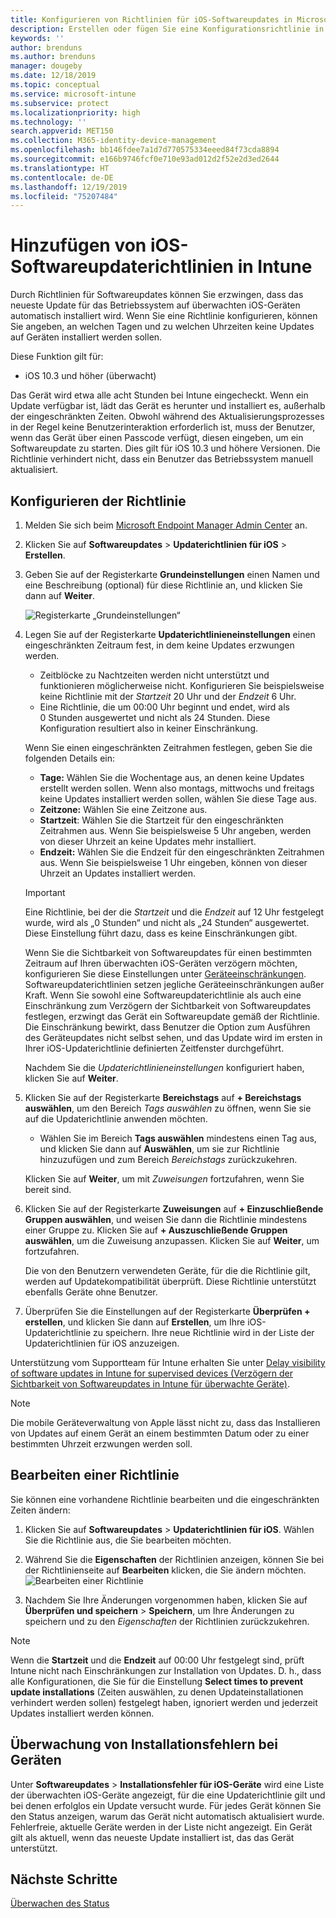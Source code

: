 ```yaml
---
title: Konfigurieren von Richtlinien für iOS-Softwareupdates in Microsoft Intune – Azure | Microsoft-Dokumentation
description: Erstellen oder fügen Sie eine Konfigurationsrichtlinie in Microsoft Intune hinzu, um einzuschränken, wann Softwareupdates automatisch auf iOS-Geräten installiert werden. Sie können auswählen, an welchem Datum und zu welcher Uhrzeit Updates nicht installiert werden sollen. Sie können diese Richtlinie ebenfalls Gruppen, Benutzern oder Geräten zuweisen oder Überprüfungen auf Installationsfehler durchführen.
keywords: ''
author: brenduns
ms.author: brenduns
manager: dougeby
ms.date: 12/18/2019
ms.topic: conceptual
ms.service: microsoft-intune
ms.subservice: protect
ms.localizationpriority: high
ms.technology: ''
search.appverid: MET150
ms.collection: M365-identity-device-management
ms.openlocfilehash: bb146fdee7a1d7d770575334eeed84f73cda8894
ms.sourcegitcommit: e166b9746fcf0e710e93ad012d2f52e2d3ed2644
ms.translationtype: HT
ms.contentlocale: de-DE
ms.lasthandoff: 12/19/2019
ms.locfileid: "75207484"
---
```

# <a name="add-ios-software-update-policies-in-intune"></a>Hinzufügen von iOS-Softwareupdaterichtlinien in Intune

Durch Richtlinien für Softwareupdates können Sie erzwingen, dass das neueste Update für das Betriebssystem auf überwachten iOS-Geräten automatisch installiert wird. Wenn Sie eine Richtlinie konfigurieren, können Sie angeben, an welchen Tagen und zu welchen Uhrzeiten keine Updates auf Geräten installiert werden sollen.

Diese Funktion gilt für:

- iOS 10.3 und höher (überwacht)

Das Gerät wird etwa alle acht Stunden bei Intune eingecheckt. Wenn ein Update verfügbar ist, lädt das Gerät es herunter und installiert es, außerhalb der eingeschränkten Zeiten. Obwohl während des Aktualisierungsprozesses in der Regel keine Benutzerinteraktion erforderlich ist, muss der Benutzer, wenn das Gerät über einen Passcode verfügt, diesen eingeben, um ein Softwareupdate zu starten. Dies gilt für iOS 10.3 und höhere Versionen. Die Richtlinie verhindert nicht, dass ein Benutzer das Betriebssystem manuell aktualisiert.

## <a name="configure-the-policy"></a>Konfigurieren der Richtlinie

1. Melden Sie sich beim [Microsoft Endpoint Manager Admin Center](https://go.microsoft.com/fwlink/?linkid=2109431) an.
2. Klicken Sie auf **Softwareupdates** > **Updaterichtlinien für iOS** > **Erstellen**.
3. Geben Sie auf der Registerkarte **Grundeinstellungen** einen Namen und eine Beschreibung (optional) für diese Richtlinie an, und klicken Sie dann auf **Weiter**.

   ![Registerkarte „Grundeinstellungen“](./media/software-updates-ios/basics-tab.png) 

4. Legen Sie auf der Registerkarte **Updaterichtlinieneinstellungen** einen eingeschränkten Zeitraum fest, in dem keine Updates erzwungen werden.  
   - Zeitblöcke zu Nachtzeiten werden nicht unterstützt und funktionieren möglicherweise nicht. Konfigurieren Sie beispielsweise keine Richtlinie mit der *Startzeit* 20 Uhr und der *Endzeit* 6 Uhr.
   - Eine Richtlinie, die um 00:00 Uhr beginnt und endet, wird als 0 Stunden ausgewertet und nicht als 24 Stunden. Diese Konfiguration resultiert also in keiner Einschränkung.

   Wenn Sie einen eingeschränkten Zeitrahmen festlegen, geben Sie die folgenden Details ein:

   - **Tage:** Wählen Sie die Wochentage aus, an denen keine Updates erstellt werden sollen. Wenn also montags, mittwochs und freitags keine Updates installiert werden sollen, wählen Sie diese Tage aus.
   - **Zeitzone:** Wählen Sie eine Zeitzone aus.
   - **Startzeit**: Wählen Sie die Startzeit für den eingeschränkten Zeitrahmen aus. Wenn Sie beispielsweise 5 Uhr angeben, werden von dieser Uhrzeit an keine Updates mehr installiert.
   - **Endzeit:** Wählen Sie die Endzeit für den eingeschränkten Zeitrahmen aus. Wenn Sie beispielsweise 1 Uhr eingeben, können von dieser Uhrzeit an Updates installiert werden.
  
   > [!IMPORTANT]  
   > Eine Richtlinie, bei der die *Startzeit* und die *Endzeit* auf 12 Uhr festgelegt wurde, wird als „0 Stunden“ und nicht als „24 Stunden“ ausgewertet. Diese Einstellung führt dazu, dass es keine Einschränkungen gibt.  
    
   Wenn Sie die Sichtbarkeit von Softwareupdates für einen bestimmten Zeitraum auf Ihren überwachten iOS-Geräten verzögern möchten, konfigurieren Sie diese Einstellungen unter [Geräteeinschränkungen](../configuration/device-restrictions-ios.md#general). Softwareupdaterichtlinien setzen jegliche Geräteeinschränkungen außer Kraft. Wenn Sie sowohl eine Softwareupdaterichtlinie als auch eine Einschränkung zum Verzögern der Sichtbarkeit von Softwareupdates festlegen, erzwingt das Gerät ein Softwareupdate gemäß der Richtlinie. Die Einschränkung bewirkt, dass Benutzer die Option zum Ausführen des Geräteupdates nicht selbst sehen, und das Update wird im ersten in Ihrer iOS-Updaterichtlinie definierten Zeitfenster durchgeführt.

   Nachdem Sie die *Updaterichtlinieneinstellungen* konfiguriert haben, klicken Sie auf **Weiter**. 

5. Klicken Sie auf der Registerkarte **Bereichstags** auf **+ Bereichstags auswählen**, um den Bereich *Tags auswählen* zu öffnen, wenn Sie sie auf die Updaterichtlinie anwenden möchten.
   
   - Wählen Sie im Bereich **Tags auswählen** mindestens einen Tag aus, und klicken Sie dann auf **Auswählen**, um sie zur Richtlinie hinzuzufügen und zum Bereich *Bereichstags* zurückzukehren.  

   Klicken Sie auf **Weiter**, um mit *Zuweisungen* fortzufahren, wenn Sie bereit sind.

6. Klicken Sie auf der Registerkarte **Zuweisungen** auf **+ Einzuschließende Gruppen auswählen**, und weisen Sie dann die Richtlinie mindestens einer Gruppe zu. Klicken Sie auf **+ Auszuschließende Gruppen auswählen**, um die Zuweisung anzupassen. Klicken Sie auf **Weiter**, um fortzufahren. 

   Die von den Benutzern verwendeten Geräte, für die die Richtlinie gilt, werden auf Updatekompatibilität überprüft. Diese Richtlinie unterstützt ebenfalls Geräte ohne Benutzer.

7. Überprüfen Sie die Einstellungen auf der Registerkarte **Überprüfen + erstellen**, und klicken Sie dann auf **Erstellen**, um Ihre iOS-Updaterichtlinie zu speichern. Ihre neue Richtlinie wird in der Liste der Updaterichtlinien für iOS anzuzeigen.


Unterstützung vom Supportteam für Intune erhalten Sie unter [Delay visibility of software updates in Intune for supervised devices (Verzögern der Sichtbarkeit von Softwareupdates in Intune für überwachte Geräte)](https://techcommunity.microsoft.com/t5/Intune-Customer-Success/Delaying-visibility-of-software-updates-in-Intune-for-supervised/ba-p/345753).

> [!NOTE]
> Die mobile Geräteverwaltung von Apple lässt nicht zu, dass das Installieren von Updates auf einem Gerät an einem bestimmten Datum oder zu einer bestimmten Uhrzeit erzwungen werden soll.

## <a name="edit-a-policy"></a>Bearbeiten einer Richtlinie
Sie können eine vorhandene Richtlinie bearbeiten und die eingeschränkten Zeiten ändern:

1. Klicken Sie auf **Softwareupdates** > **Updaterichtlinien für iOS**. Wählen Sie die Richtlinie aus, die Sie bearbeiten möchten.

2. Während Sie die **Eigenschaften** der Richtlinien anzeigen, können Sie bei der Richtlinienseite auf **Bearbeiten** klicken, die Sie ändern möchten.  
   ![Bearbeiten einer Richtlinie](./media/software-updates-ios/edit-policy.png)   

3. Nachdem Sie Ihre Änderungen vorgenommen haben, klicken Sie auf **Überprüfen und speichern** > **Speichern**, um Ihre Änderungen zu speichern und zu den *Eigenschaften* der Richtlinien zurückzukehren.  
 
> [!NOTE]
> Wenn die **Startzeit** und die **Endzeit** auf 00:00 Uhr festgelegt sind, prüft Intune nicht nach Einschränkungen zur Installation von Updates. D. h., dass alle Konfigurationen, die Sie für die Einstellung **Select times to prevent update installations** (Zeiten auswählen, zu denen Updateinstallationen verhindert werden sollen) festgelegt haben, ignoriert werden und jederzeit Updates installiert werden können.  


## <a name="monitor-device-installation-failures"></a>Überwachung von Installationsfehlern bei Geräten
<!-- 1352223 -->
Unter **Softwareupdates** > **Installationsfehler für iOS-Geräte** wird eine Liste der überwachten iOS-Geräte angezeigt, für die eine Updaterichtlinie gilt und bei denen erfolglos ein Update versucht wurde. Für jedes Gerät können Sie den Status anzeigen, warum das Gerät nicht automatisch aktualisiert wurde. Fehlerfreie, aktuelle Geräte werden in der Liste nicht angezeigt. Ein Gerät gilt als aktuell, wenn das neueste Update installiert ist, das das Gerät unterstützt.

## <a name="next-steps"></a>Nächste Schritte

[Überwachen des Status](../configuration/device-profile-monitor.md)

